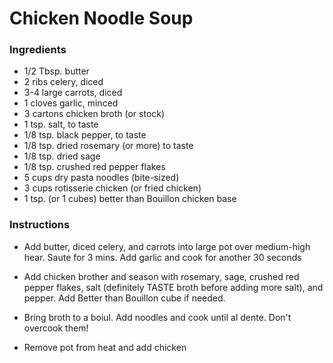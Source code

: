 # Chicken Noodle Soup

### Ingredients
- 1/2 Tbsp. butter
- 2 ribs celery, diced
- 3-4 large carrots, diced
- 1 cloves garlic, minced
- 3 cartons chicken broth (or stock)
- 1 tsp. salt, to taste
- 1/8 tsp. black pepper, to taste
- 1/8 tsp. dried rosemary (or more) to taste
- 1/8 tsp. dried sage
- 1/8 tsp. crushed red pepper flakes
- 5 cups dry pasta noodles (bite-sized)
- 3 cups rotisserie chicken (or fried chicken)
- 1 tsp. (or 1 cubes) better than Bouillon chicken base


### Instructions

- Add butter, diced celery, and carrots into large pot over medium-high hear. Saute for 3 mins. Add garlic and cook for another 30 seconds

- Add chicken brother and season with rosemary, sage, crushed red pepper flakes, salt (definitely TASTE broth before adding more salt), and pepper. Add Better than Bouillon cube if needed.

- Bring broth to a boiul. Add noodles and cook until al dente. Don't overcook them!

- Remove pot from heat and add chicken
